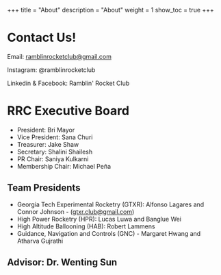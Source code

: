 +++
title = "About"
description = "About"
weight = 1
show_toc = true
+++

# Contact Us!

Email: ramblinrocketclub@gmail.com

Instagram: @ramblinrocketclub

Linkedin & Facebook: Ramblin' Rocket Club

# RRC Executive Board

- President: Bri Mayor
- Vice President: Sana Churi
- Treasurer: Jake Shaw
- Secretary: Shalini Shailesh
- PR Chair: Saniya Kulkarni
- Membership Chair: Michael Peña

## Team Presidents
- Georgia Tech Experimental Rocketry (GTXR): Alfonso Lagares and Connor Johnson - (gtxr.club@gmail.com)
- High Power Rocketry (HPR): Lucas Luwa and Banglue Wei
- High Altitude Ballooning (HAB): Robert Lammens
- Guidance, Navigation and Controls (GNC) - Margaret Hwang and Atharva Gujrathi

## Advisor: Dr. Wenting Sun
